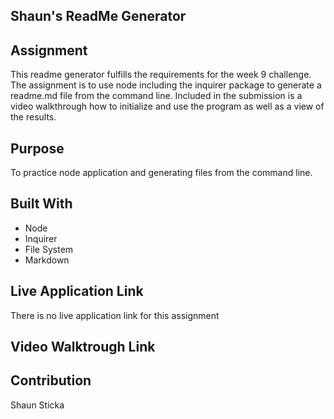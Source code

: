## Shaun's ReadMe Generator

## Assignment
This readme generator fulfills the requirements for the week 9 challenge. The assignment is to use node including the inquirer package to generate
a readme.md file from the command line. Included in the submission is a video walkthrough how to initialize and use the program as well as 
a view of the results.

## Purpose
To practice node application and generating files from the command line. 

## Built With
* Node
* Inquirer
* File System
* Markdown

## Live Application Link
There is no live application link for this assignment

## Video Walktrough Link

## Contribution
Shaun Sticka
